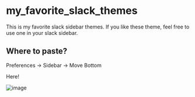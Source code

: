 # my_favorite_slack_themes

This is my favorite slack sidebar themes.
If you like these theme, feel free to use one in your slack sidebar.

## Where to paste?

Preferences -> Sidebar -> Move Bottom

Here!

![image](https://user-images.githubusercontent.com/34290557/59961079-030fee80-950d-11e9-879a-b9715c694ad0.png)
